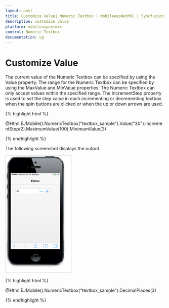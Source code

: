 ```yaml
---
layout: post
title: Customize Value| Numeric Textbox | MobileAspNetMVC | Syncfusion
description: customize value
platform: mobileaspnetmvc
control: Numeric Textbox
documentation: ug
---
```


# Customize Value

The current value of the Numeric Textbox can be specified by using the Value property. The range for the Numeric Textbox can be specified by using the MaxValue and MinValue properties. The Numeric Textbox can only accept values within the specified range. The IncrementStep property is used to set the step value in each incrementing or decrementing textbox when the spin buttons are clicked or when the up or down arrows are used.

{% highlight html %}

@Html.EJMobile().NumericTextbox("textbox_sample").Value("30").IncrementStep(2).MaximumValue(100).MinimumValue(3)


{% endhighlight %}

The following screenshot displays the output.

![](Customize-Value_images/Customize-Value_img1.png)


{% highlight html %}


@Html.EJMobile().NumericTextbox("textbox_sample").DecimalPlaces(3)


{% endhighlight %}






